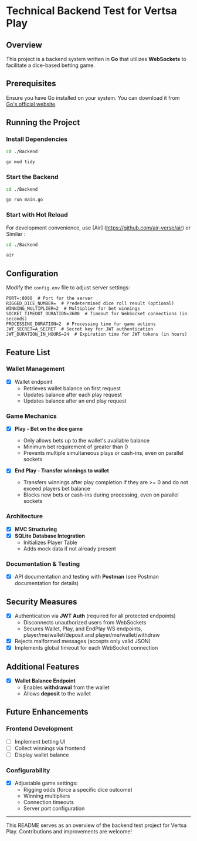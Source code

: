 # Technical Backend Test for Vertsa Play

## Overview
This project is a backend system written in **Go** that utilizes **WebSockets** to facilitate a dice-based betting game.

## Prerequisites
Ensure you have Go installed on your system. You can download it from [Go's official website](https://go.dev/dl/).

## Running the Project
### Install Dependencies
```sh
cd ./Backend

go mod tidy
```

### Start the Backend
```sh
cd ./Backend

go run main.go
```

### Start with Hot Reload
For development convenience, use [Air] (https://github.com/air-verse/air) or Similar :
```sh
cd ./Backend

air
```

## Configuration
Modify the `config.env` file to adjust server settings:

```env
PORT=:8080  # Port for the server
RIGGED_DICE_NUMBER=  # Predetermined dice roll result (optional)
WINNING_MULTIPLIER=2  # Multiplier for bet winnings
SOCKET_TIMEOUT_DURATION=3600  # Timeout for WebSocket connections (in seconds)
PROCESSING_DURATION=2  # Processing time for game actions
JWT_SECRET=A_SECRET  # Secret key for JWT authentication
JWT_DURATION_IN_HOURS=24  # Expiration time for JWT tokens (in hours)
```

## Feature List
### Wallet Management
- [x] Wallet endpoint
  - Retrieves wallet balance on first request
  - Updates balance after each play request
  - Updates balance after an end play request

### Game Mechanics
- [x] **Play - Bet on the dice game**
  - Only allows bets up to the wallet's available balance
  - Minimum bet requirement of greater than 0
  - Prevents multiple simultaneous plays or cash-ins, even on parallel sockets

- [x] **End Play - Transfer winnings to wallet**
  - Transfers winnings after play completion if they are >= 0 and do not exceed players bet balance
  - Blocks new bets or cash-ins during processing, even on parallel sockets

### Architecture
- [x] **MVC Structuring**
- [x] **SQLite Database Integration**
  - Initializes Player Table
  - Adds mock data if not already present

### Documentation & Testing
- [x] API documentation and testing with **Postman** (see Postman documentation for details)

## Security Measures
- [x] Authentication via **JWT Auth** (required for all protected endpoints)
  - Disconnects unauthorized users from WebSockets
  - Secures Wallet, Play, and EndPlay WS endpoints, player/me/wallet/deposit and player/me/wallet/withdraw
- [x] Rejects malformed messages (accepts only valid JSON)
- [x] Implements global timeout for each WebSocket connection

## Additional Features
- [x] **Wallet Balance Endpoint**
  - Enables **withdrawal** from the wallet
  - Allows **deposit** to the wallet

## Future Enhancements
### Frontend Development
- [ ] Implement betting UI
- [ ] Collect winnings via frontend
- [ ] Display wallet balance 

### Configurability
- [x] Adjustable game settings:
  - Rigging odds (force a specific dice outcome)
  - Winning multipliers
  - Connection timeouts
  - Server port configuration

---
This README serves as an overview of the backend test project for Vertsa Play. Contributions and improvements are welcome!